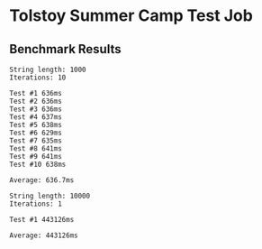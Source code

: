 # Tolstoy Summer Camp Test Job

## Benchmark Results

```
String length: 1000
Iterations: 10

Test #1 636ms
Test #2 636ms
Test #3 636ms
Test #4 637ms
Test #5 638ms
Test #6 629ms
Test #7 635ms
Test #8 641ms
Test #9 641ms
Test #10 638ms

Average: 636.7ms
```

```
String length: 10000
Iterations: 1

Test #1 443126ms

Average: 443126ms
```
